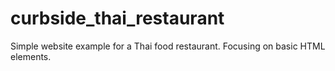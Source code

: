 # curbside_thai_restaurant
Simple website example for a Thai food restaurant. Focusing on basic HTML elements. 
